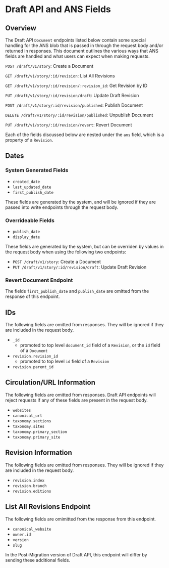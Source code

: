# Draft API and ANS Fields

## Overview

The Draft API `Document` endpoints listed below contain some special handling for the ANS blob that is passed in through the request body and/or returned in responses. This document outlines the various ways that ANS fields are handled and what users can expect when making requests.

`POST /draft/v1/story`: Create a Document

`GET /draft/v1/story/:id/revision`: List All Revisions

`GET /draft/v1/story/:id/revision/:revision_id`: Get Revision by ID

`PUT /draft/v1/story/:id/revision/draft`: Update Draft Revision

`POST /draft/v1/story/:id/revision/published`: Publish Document

`DELETE /draft/v1/story/:id/revision/published`: Unpublish Document

`PUT /draft/v1/story/:id/revision/revert`: Revert Document

Each of the fields discussed below are nested under the `ans` field, which is a property of a `Revision`.

## Dates

### System Generated Fields
- `created_date`
- `last_updated_date`
- `first_publish_date`

These fields are generated by the system, and will be ignored if they are passed into write endpoints through the request body.

### Overrideable Fields
- `publish_date`
- `display_date`

These fields are generated by the system, but can be overriden by values in the request body when using the following two endpoints:
- `POST /draft/v1/story`: Create a Document
- `PUT /draft/v1/story/:id/revision/draft`: Update Draft Revision

### Revert Document Endpoint

The fields `first_publish_date` and `publish_date` are omitted from the response of this endpoint.

## IDs

The following fields are omitted from responses. They will be ignored if they are included in the request body.
- `_id`
    - promoted to top level `document_id` field of a `Revision`, or the `id` field of a `Document`
- `revision.revision_id`
    - promoted to top level `id` field of a `Revision`
- `revision.parent_id`

## Circulation/URL Information

The following fields are omitted from responses. Draft API endpoints will reject requests if any of these fields are present in the request body.
- `websites`
- `canonical_url`
- `taxonomy.sections`
- `taxonomy.sites`
- `taxonomy.primary_section`
- `taxonomy.primary_site`

## Revision Information

The following fields are omitted from responses. They will be ignored if they are included in the request body.
- `revision.index`
- `revision.branch`
- `revision.editions`

## List All Revisions Endpoint

The following fields are omimitted from the response from this endpoint.
- `canonical_website`
- `owner.id`
- `version`
- `slug`

In the Post-Migration version of Draft API, this endpoint will differ by sending these additional fields.
